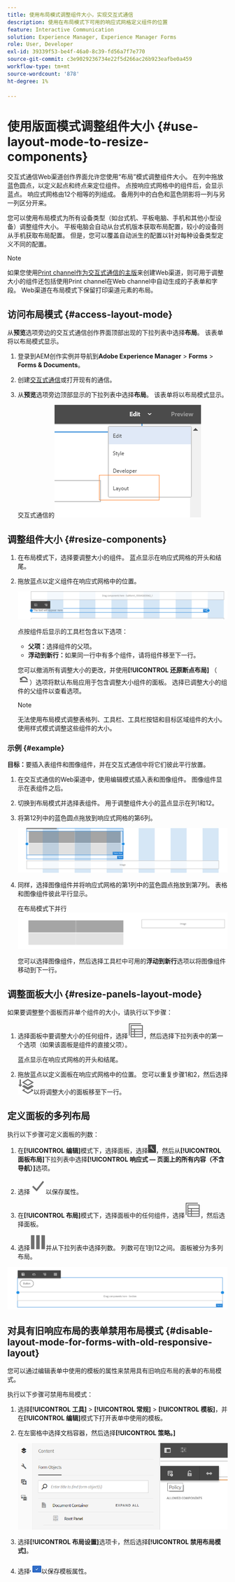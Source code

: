 ```yaml
---
title: 使用布局模式调整组件大小，实现交互式通信
description: 使用在布局模式下可用的响应式网格定义组件的位置
feature: Interactive Communication
solution: Experience Manager, Experience Manager Forms
role: User, Developer
exl-id: 39339f53-be4f-46a0-8c39-fd56a7f7e770
source-git-commit: c3e9029236734e22f5d266ac26b923eafbe0a459
workflow-type: tm+mt
source-wordcount: '878'
ht-degree: 1%

---
```


# 使用版面模式调整组件大小 {#use-layout-mode-to-resize-components}

交互式通信Web渠道创作界面允许您使用“布局”模式调整组件大小。 在列中拖放蓝色圆点，以定义起点和终点来定位组件。 点按响应式网格中的组件后，会显示蓝点。 响应式网格由12个相等的列组成。 备用列中的白色和蓝色阴影将一列与另一列区分开来。

您可以使用布局模式为所有设备类型（如台式机、平板电脑、手机和其他小型设备）调整组件大小。 平板电脑会自动从台式机版本获取布局配置，较小的设备则从手机获取布局配置。 但是，您可以覆盖自动派生的配置以针对每种设备类型定义不同的配置。

>[!NOTE]
>
>如果您使用[Print channel作为交互式通信的主版](../../forms/using/create-interactive-communication.md)来创建Web渠道，则可用于调整大小的组件还包括使用Print channel在Web channel中自动生成的子表单和字段。 Web渠道在布局模式下保留打印渠道元素的布局。

## 访问布局模式 {#access-layout-mode}

从&#x200B;**预览**&#x200B;选项旁边的交互式通信创作界面顶部出现的下拉列表中选择&#x200B;**布局**。 该表单将以布局模式显示。

1. 登录到AEM创作实例并导航到&#x200B;**Adobe Experience Manager** > **Forms** > **Forms &amp; Documents**。
1. 创建[交互式通信](../../forms/using/create-interactive-communication.md)或打开现有的通信。
1. 从&#x200B;**预览**&#x200B;选项旁边顶部显示的下拉列表中选择&#x200B;**布局**。 该表单将以布局模式显示。

   交互式通信的![布局模式](assets/layout_mode_ic_new.png)

## 调整组件大小 {#resize-components}

1. 在布局模式下，选择要调整大小的组件。 蓝点显示在响应式网格的开头和结尾。
1. 拖放蓝点以定义组件在响应式网格中的位置。

   ![使用布局模式调整大小](assets/layout_mode_resize_new_updated.png)

   点按组件后显示的工具栏包含以下选项：

   * **父项：**&#x200B;选择组件的父项。
   * **浮动到新行：**&#x200B;如果同一行中有多个组件，请将组件移至下一行。

   您可以撤消所有调整大小的更改，并使用&#x200B;**[!UICONTROL 还原断点布局]** （![还原断点](assets/reverttopreviouslypublishedversion.png)）选项将默认布局应用于包含调整大小组件的面板。 选择已调整大小的组件的父组件以查看选项。

   >[!NOTE]
   >
   >无法使用布局模式调整表格列、工具栏、工具栏按钮和目标区域组件的大小。 使用样式模式调整这些组件的大小。

### 示例 {#example}

**目标：**&#x200B;要插入表组件和图像组件，并在交互式通信中将它们彼此平行放置。

1. 在交互式通信的Web渠道中，使用编辑模式插入表和图像组件。 图像组件显示在表组件之后。
1. 切换到布局模式并选择表组件。 用于调整组件大小的蓝点显示在列1和12。
1. 将第12列中的蓝色圆点拖放到响应式网格的第6列。

   ![定义表的终结点](assets/layout_mode_end_point_table_new.png)

1. 同样，选择图像组件并将响应式网格的第1列中的蓝色圆点拖放到第7列。 表格和图像组件彼此平行显示。

   在布局模式下并行![表和图像](assets/table_image_parallel_new.png)

   您可以选择图像组件，然后选择工具栏中可用的&#x200B;**浮动到新行**&#x200B;选项以将图像组件移动到下一行。

## 调整面板大小 {#resize-panels-layout-mode}

如果要调整整个面板而非单个组件的大小，请执行以下步骤：

1. 选择面板中要调整大小的任何组件，选择![选择父项](assets/select_parent_icon.svg)，然后选择下拉列表中的第一个选项（如果该面板是组件的直接父项）。

   蓝点显示在响应式网格的开头和结尾。

1. 拖放蓝点以定义面板在响应式网格中的位置。
您可以重复步骤1和2，然后选择![选择父项](assets/float_to_new_line_icon.svg)以将调整大小的面板移至下一行。

## 定义面板的多列布局

执行以下步骤可定义面板的列数：

1. 在&#x200B;**[!UICONTROL 编辑]**&#x200B;模式下，选择面板，选择![配置](assets/configure_icon.png)，然后从&#x200B;**[!UICONTROL 面板布局]**&#x200B;下拉列表中选择&#x200B;**[!UICONTROL 响应式 — 页面上的所有内容（不含导航）]**&#x200B;选项。

1. 选择![保存](assets/save_icon.svg)以保存属性。

1. 在&#x200B;**[!UICONTROL 布局]**&#x200B;模式下，选择面板中的任何组件，选择![选择父项](assets/select_parent_icon.svg)，然后选择面板。

1. 选择![多列](assets/multi-column.svg)并从下拉列表中选择列数。 列数可在1到12之间。 面板被分为多列布局。

![布局模式下的多列](assets/multi-column-layout.png)

## 对具有旧响应布局的表单禁用布局模式 {#disable-layout-mode-for-forms-with-old-responsive-layout}

您可以通过编辑表单中使用的模板的属性来禁用具有旧响应布局的表单的布局模式。

执行以下步骤可禁用布局模式：

1. 选择&#x200B;**[!UICONTROL 工具]** > **[!UICONTROL 常规]** > **[!UICONTROL 模板]**，并在&#x200B;**[!UICONTROL 编辑]**&#x200B;模式下打开表单中使用的模板。
1. 在左窗格中选择文档容器，然后选择&#x200B;**[!UICONTROL 策略。]**

   ![禁用布局模式](assets/policy_disable_layout_mode.png)

1. 选择&#x200B;**[!UICONTROL 布局设置]**&#x200B;选项卡，然后选择&#x200B;**[!UICONTROL 禁用布局模式]**。
1. 选择![保存更改](assets/save_icon.png)以保存模板属性。
